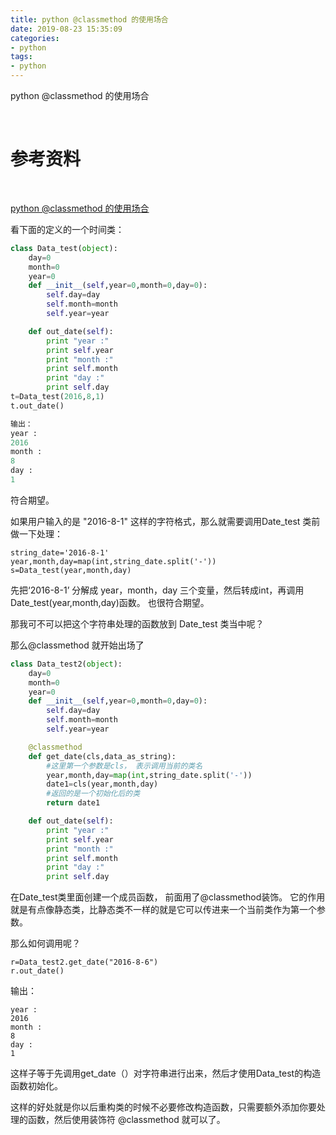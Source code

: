 ```yaml
---
title: python @classmethod 的使用场合
date: 2019-08-23 15:35:09
categories:
- python
tags:
- python
---
```

python @classmethod 的使用场合

<!-- more -->

<br/>

# 参考资料

<br/>

[python @classmethod 的使用场合](https://blog.csdn.net/dyh4201/article/details/78336529)

看下面的定义的一个时间类：

```python
class Data_test(object):
    day=0
    month=0
    year=0
    def __init__(self,year=0,month=0,day=0):
        self.day=day
        self.month=month
        self.year=year

    def out_date(self):
        print "year :"
        print self.year
        print "month :"
        print self.month
        print "day :"
        print self.day
t=Data_test(2016,8,1)
t.out_date()

输出： 
year :
2016
month :
8
day :
1
```

符合期望。

如果用户输入的是 "2016-8-1" 这样的字符格式，那么就需要调用Date_test 类前做一下处理：

	string_date='2016-8-1'
	year,month,day=map(int,string_date.split('-'))
	s=Data_test(year,month,day)

先把‘2016-8-1’ 分解成 year，month，day 三个变量，然后转成int，再调用Date_test(year,month,day)函数。 也很符合期望。

那我可不可以把这个字符串处理的函数放到 Date_test 类当中呢？

那么@classmethod 就开始出场了

```python
class Data_test2(object):
    day=0
    month=0
    year=0
    def __init__(self,year=0,month=0,day=0):
        self.day=day
        self.month=month
        self.year=year

    @classmethod
    def get_date(cls,data_as_string):
        #这里第一个参数是cls， 表示调用当前的类名
        year,month,day=map(int,string_date.split('-'))
        date1=cls(year,month,day)
        #返回的是一个初始化后的类
        return date1

    def out_date(self):
        print "year :"
        print self.year
        print "month :"
        print self.month
        print "day :"
        print self.day
```

在Date_test类里面创建一个成员函数， 前面用了@classmethod装饰。 它的作用就是有点像静态类，比静态类不一样的就是它可以传进来一个当前类作为第一个参数。

那么如何调用呢？

	r=Data_test2.get_date("2016-8-6")
	r.out_date()

输出：

	year :
	2016
	month :
	8
	day :
	1

这样子等于先调用get_date（）对字符串进行出来，然后才使用Data_test的构造函数初始化。

这样的好处就是你以后重构类的时候不必要修改构造函数，只需要额外添加你要处理的函数，然后使用装饰符 @classmethod 就可以了。